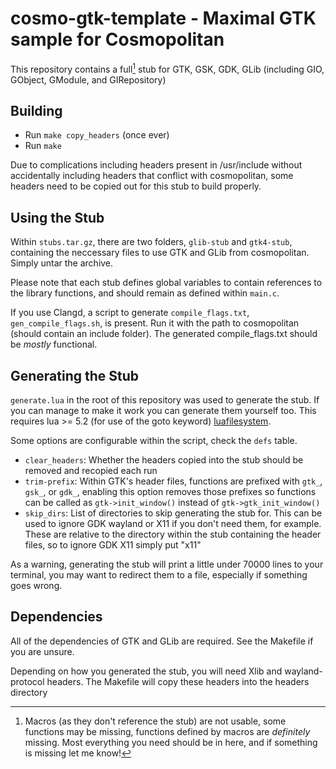 # cosmo-gtk-template - Maximal GTK sample for Cosmopolitan

This repository contains a full[^1] stub for GTK, GSK, GDK, GLib (including GIO, GObject, GModule, and GIRepository)

## Building
* Run `make copy_headers` (once ever)
* Run `make`

Due to complications including headers present in /usr/include without accidentally including headers that conflict with cosmopolitan, some headers need to be copied out for this stub to build properly.

## Using the Stub
Within `stubs.tar.gz`, there are two folders, `glib-stub` and `gtk4-stub`, containing the neccessary files to use GTK and GLib from cosmopolitan. Simply untar the archive.

Please note that each stub defines global variables to contain references to the library functions, and should remain as defined within `main.c`.

If you use Clangd, a script to generate `compile_flags.txt`, `gen_compile_flags.sh`, is present. Run it with the path to cosmopolitan (should contain an include folder). The generated compile_flags.txt should be *mostly* functional.

## Generating the Stub
`generate.lua` in the root of this repository was used to generate the stub. If you can manage to make it work you can generate them yourself too. This requires lua >= 5.2 (for use of the goto keyword) [luafilesystem](https://github.com/lunarmodules/luafilesystem).

Some options are configurable within the script, check the `defs` table.
* `clear_headers`: Whether the headers copied into the stub should be removed and recopied each run
* `trim-prefix`: Within GTK's header files, functions are prefixed with `gtk_`, `gsk_`, or `gdk_`, enabling this option removes those prefixes so functions can be called as `gtk->init_window()` instead of `gtk->gtk_init_window()`
* `skip_dirs`: List of directories to skip generating the stub for. This can be used to ignore GDK wayland or X11 if you don't need them, for example. These are relative to the directory within the stub containing the header files, so to ignore GDK X11 simply put "x11"

As a warning, generating the stub will print a little under 70000 lines to your terminal, you may want to redirect them to a file, especially if something goes wrong.

## Dependencies
All of the dependencies of GTK and GLib are required. See the Makefile if you are unsure.

Depending on how you generated the stub, you will need Xlib and wayland-protocol headers. The Makefile will copy these headers into the headers directory

[^1]: Macros (as they don't reference the stub) are not usable, some functions may be missing, functions defined by macros are *definitely* missing. Most everything you need should be in here, and if something is missing let me know!
